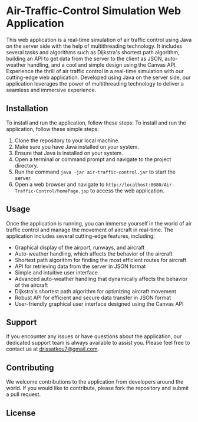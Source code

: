 # Air-Traffic-Control Simulation Web Application

This web application is a real-time simulation of air traffic control using Java on the server side with the help of multithreading technology. It includes several tasks and algorithms such as Dijkstra's shortest path algorithm, building an API to get data from the server to the client as JSON, auto-weather handling, and a cool and simple design using the Canvas API.
Experience the thrill of air traffic control in a real-time simulation with our cutting-edge web application. Developed using Java on the server side, our application leverages the power of multithreading technology to deliver a seamless and immersive experience.


## Installation

To install and run the application, follow these steps:
To install and run the application, follow these simple steps:

1. Clone the repository to your local machine.
2. Make sure you have Java installed on your system.
2. Ensure that Java is installed on your system.
3. Open a terminal or command prompt and navigate to the project directory.
4. Run the command `java -jar air-traffic-control.jar` to start the server.
5. Open a web browser and navigate to `http://localhost:8080/Air-Traffic-Control/homePage.jsp` to access the web application.

## Usage

Once the application is running, you can immerse yourself in the world of air traffic control and manage the movement of aircraft in real-time. The application includes several cutting-edge features, including:

- Graphical display of the airport, runways, and aircraft
- Auto-weather handling, which affects the behavior of the aircraft
- Shortest path algorithm for finding the most efficient routes for aircraft
- API for retrieving data from the server in JSON format
- Simple and intuitive user interface
- Advanced auto-weather handling that dynamically affects the behavior of the aircraft
- Dijkstra's shortest path algorithm for optimizing aircraft movement
- Robust API for efficient and secure data transfer in JSON format
- User-friendly graphical user interface designed using the Canvas API

## Support

If you encounter any issues or have questions about the application, our dedicated support team is always available to assist you. Please feel free to contact us at <drissatkou7@gmail.com>.

## Contributing

We welcome contributions to the application from developers around the world. If you would like to contribute, please fork the repository and submit a pull request.

## License
